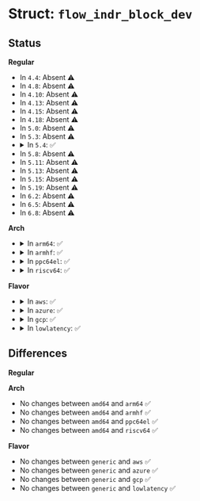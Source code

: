 # Struct: <code>flow_indr_block_dev</code>

## Status
<b>Regular</b>
<ul>
<li>
In <code>4.4</code>: Absent ⚠️
</li>
<li>
In <code>4.8</code>: Absent ⚠️
</li>
<li>
In <code>4.10</code>: Absent ⚠️
</li>
<li>
In <code>4.13</code>: Absent ⚠️
</li>
<li>
In <code>4.15</code>: Absent ⚠️
</li>
<li>
In <code>4.18</code>: Absent ⚠️
</li>
<li>
In <code>5.0</code>: Absent ⚠️
</li>
<li>
In <code>5.3</code>: Absent ⚠️
</li>
<li>
<details>
<summary>In <code>5.4</code>: ✅</summary>

```c
struct flow_indr_block_dev {
    struct rhash_head ht_node;
    struct net_device *dev;
    unsigned int refcnt;
    struct list_head cb_list;
};
```
</details>
</li>
<li>
In <code>5.8</code>: Absent ⚠️
</li>
<li>
In <code>5.11</code>: Absent ⚠️
</li>
<li>
In <code>5.13</code>: Absent ⚠️
</li>
<li>
In <code>5.15</code>: Absent ⚠️
</li>
<li>
In <code>5.19</code>: Absent ⚠️
</li>
<li>
In <code>6.2</code>: Absent ⚠️
</li>
<li>
In <code>6.5</code>: Absent ⚠️
</li>
<li>
In <code>6.8</code>: Absent ⚠️
</li>
</ul>
<b>Arch</b>
<ul>
<li>
<details>
<summary>In <code>arm64</code>: ✅</summary>

```c
struct flow_indr_block_dev {
    struct rhash_head ht_node;
    struct net_device *dev;
    unsigned int refcnt;
    struct list_head cb_list;
};
```
</details>
</li>
<li>
<details>
<summary>In <code>armhf</code>: ✅</summary>

```c
struct flow_indr_block_dev {
    struct rhash_head ht_node;
    struct net_device *dev;
    unsigned int refcnt;
    struct list_head cb_list;
};
```
</details>
</li>
<li>
<details>
<summary>In <code>ppc64el</code>: ✅</summary>

```c
struct flow_indr_block_dev {
    struct rhash_head ht_node;
    struct net_device *dev;
    unsigned int refcnt;
    struct list_head cb_list;
};
```
</details>
</li>
<li>
<details>
<summary>In <code>riscv64</code>: ✅</summary>

```c
struct flow_indr_block_dev {
    struct rhash_head ht_node;
    struct net_device *dev;
    unsigned int refcnt;
    struct list_head cb_list;
};
```
</details>
</li>
</ul>
<b>Flavor</b>
<ul>
<li>
<details>
<summary>In <code>aws</code>: ✅</summary>

```c
struct flow_indr_block_dev {
    struct rhash_head ht_node;
    struct net_device *dev;
    unsigned int refcnt;
    struct list_head cb_list;
};
```
</details>
</li>
<li>
<details>
<summary>In <code>azure</code>: ✅</summary>

```c
struct flow_indr_block_dev {
    struct rhash_head ht_node;
    struct net_device *dev;
    unsigned int refcnt;
    struct list_head cb_list;
};
```
</details>
</li>
<li>
<details>
<summary>In <code>gcp</code>: ✅</summary>

```c
struct flow_indr_block_dev {
    struct rhash_head ht_node;
    struct net_device *dev;
    unsigned int refcnt;
    struct list_head cb_list;
};
```
</details>
</li>
<li>
<details>
<summary>In <code>lowlatency</code>: ✅</summary>

```c
struct flow_indr_block_dev {
    struct rhash_head ht_node;
    struct net_device *dev;
    unsigned int refcnt;
    struct list_head cb_list;
};
```
</details>
</li>
</ul>

## Differences
<b>Regular</b>
<ul>
</ul>
<b>Arch</b>
<ul>
<li>
No changes between <code>amd64</code> and <code>arm64</code> ✅
</li>
<li>
No changes between <code>amd64</code> and <code>armhf</code> ✅
</li>
<li>
No changes between <code>amd64</code> and <code>ppc64el</code> ✅
</li>
<li>
No changes between <code>amd64</code> and <code>riscv64</code> ✅
</li>
</ul>
<b>Flavor</b>
<ul>
<li>
No changes between <code>generic</code> and <code>aws</code> ✅
</li>
<li>
No changes between <code>generic</code> and <code>azure</code> ✅
</li>
<li>
No changes between <code>generic</code> and <code>gcp</code> ✅
</li>
<li>
No changes between <code>generic</code> and <code>lowlatency</code> ✅
</li>
</ul>
